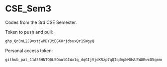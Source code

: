 # CSE_Sem3
Codes from the 3rd CSE Semester.

Token to push and pull:
``` bash
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
```

Personal access token:
```bash
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
```
